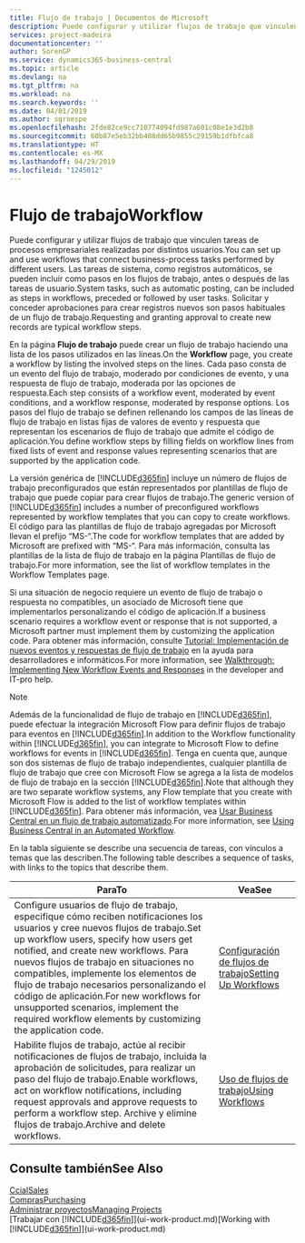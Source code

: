 ```yaml
---
title: Flujo de trabajo | Documentos de Microsoft
description: Puede configurar y utilizar flujos de trabajo que vinculen tareas de procesos empresariales realizadas por distintos usuarios. Las tareas de sistema, como registros automáticos, se pueden incluir como pasos en los flujos de trabajo, antes o después de las tareas de usuario. Solicitar y conceder aprobaciones para crear registros nuevos son pasos habituales de un flujo de trabajo.
services: project-madeira
documentationcenter: ''
author: SorenGP
ms.service: dynamics365-business-central
ms.topic: article
ms.devlang: na
ms.tgt_pltfrm: na
ms.workload: na
ms.search.keywords: ''
ms.date: 04/01/2019
ms.author: sgroespe
ms.openlocfilehash: 2fde82ce9cc710774094fd987a601c08e1e3d2b8
ms.sourcegitcommit: 60b87e5eb32bb408dd65b9855c29159b1dfbfca8
ms.translationtype: HT
ms.contentlocale: es-MX
ms.lasthandoff: 04/29/2019
ms.locfileid: "1245012"
---
```

# <a name="workflow"></a><span data-ttu-id="9d889-105">Flujo de trabajo</span><span class="sxs-lookup"><span data-stu-id="9d889-105">Workflow</span></span>
<span data-ttu-id="9d889-106">Puede configurar y utilizar flujos de trabajo que vinculen tareas de procesos empresariales realizadas por distintos usuarios.</span><span class="sxs-lookup"><span data-stu-id="9d889-106">You can set up and use workflows that connect business-process tasks performed by different users.</span></span> <span data-ttu-id="9d889-107">Las tareas de sistema, como registros automáticos, se pueden incluir como pasos en los flujos de trabajo, antes o después de las tareas de usuario.</span><span class="sxs-lookup"><span data-stu-id="9d889-107">System tasks, such as automatic posting, can be included as steps in workflows, preceded or followed by user tasks.</span></span> <span data-ttu-id="9d889-108">Solicitar y conceder aprobaciones para crear registros nuevos son pasos habituales de un flujo de trabajo.</span><span class="sxs-lookup"><span data-stu-id="9d889-108">Requesting and granting approval to create new records are typical workflow steps.</span></span>  

 <span data-ttu-id="9d889-109">En la página **Flujo de trabajo** puede crear un flujo de trabajo haciendo una lista de los pasos utilizados en las líneas.</span><span class="sxs-lookup"><span data-stu-id="9d889-109">On the **Workflow** page, you create a workflow by listing the involved steps on the lines.</span></span> <span data-ttu-id="9d889-110">Cada paso consta de un evento del flujo de trabajo, moderado por condiciones de evento, y una respuesta de flujo de trabajo, moderada por las opciones de respuesta.</span><span class="sxs-lookup"><span data-stu-id="9d889-110">Each step consists of a workflow event, moderated by event conditions, and a workflow response, moderated by response options.</span></span> <span data-ttu-id="9d889-111">Los pasos del flujo de trabajo se definen rellenando los campos de las líneas de flujo de trabajo en listas fijas de valores de evento y respuesta que representan los escenarios de flujo de trabajo que admite el código de aplicación.</span><span class="sxs-lookup"><span data-stu-id="9d889-111">You define workflow steps by filling fields on workflow lines from fixed lists of event and response values representing scenarios that are supported by the application code.</span></span>  

 <span data-ttu-id="9d889-112">La versión genérica de [!INCLUDE[d365fin](includes/d365fin_md.md)] incluye un número de flujos de trabajo preconfigurados que están representados por plantillas de flujo de trabajo que puede copiar para crear flujos de trabajo.</span><span class="sxs-lookup"><span data-stu-id="9d889-112">The generic version of [!INCLUDE[d365fin](includes/d365fin_md.md)] includes a number of preconfigured workflows represented by workflow templates that you can copy to create workflows.</span></span> <span data-ttu-id="9d889-113">El código para las plantillas de flujo de trabajo agregadas por Microsoft llevan el prefijo “MS-“.</span><span class="sxs-lookup"><span data-stu-id="9d889-113">The code for workflow templates that are added by Microsoft are prefixed with “MS-“.</span></span> <span data-ttu-id="9d889-114">Para más información, consulta las plantillas de la lista de flujo de trabajo en la página Plantillas de flujo de trabajo.</span><span class="sxs-lookup"><span data-stu-id="9d889-114">For more information, see the list of workflow templates in the Workflow Templates page.</span></span>  

 <span data-ttu-id="9d889-115">Si una situación de negocio requiere un evento de flujo de trabajo o respuesta no compatibles, un asociado de Microsoft tiene que implementarlos personalizando el código de aplicación.</span><span class="sxs-lookup"><span data-stu-id="9d889-115">If a business scenario requires a workflow event or response that is not supported, a Microsoft partner must implement them by customizing the application code.</span></span> <span data-ttu-id="9d889-116">Para obtener más información, consulte [Tutorial: Implementación de nuevos eventos y respuestas de flujo de trabajo](/dynamics-nav/Walkthrough--Implementing-New-Workflow-Events-and-Responses) en la ayuda para desarrolladores e informáticos.</span><span class="sxs-lookup"><span data-stu-id="9d889-116">For more information, see [Walkthrough: Implementing New Workflow Events and Responses](/dynamics-nav/Walkthrough--Implementing-New-Workflow-Events-and-Responses) in the developer and IT-pro help.</span></span>

 > [!NOTE]
 > <span data-ttu-id="9d889-117">Además de la funcionalidad de flujo de trabajo en [!INCLUDE[d365fin](includes/d365fin_md.md)], puede efectuar la integración Microsoft Flow para definir flujos de trabajo para eventos en [!INCLUDE[d365fin](includes/d365fin_md.md)].</span><span class="sxs-lookup"><span data-stu-id="9d889-117">In addition to the Workflow functionality within [!INCLUDE[d365fin](includes/d365fin_md.md)], you can integrate to Microsoft Flow to define workflows for events in [!INCLUDE[d365fin](includes/d365fin_md.md)].</span></span> <span data-ttu-id="9d889-118">Tenga en cuenta que, aunque son dos sistemas de flujo de trabajo independientes, cualquier plantilla de flujo de trabajo que cree con Microsoft Flow se agrega a la lista de modelos de flujo de trabajo en la sección [!INCLUDE[d365fin](includes/d365fin_md.md)].</span><span class="sxs-lookup"><span data-stu-id="9d889-118">Note that although they are two separate workflow systems, any Flow template that you create with Microsoft Flow is added to the list of workflow templates within [!INCLUDE[d365fin](includes/d365fin_md.md)].</span></span> <span data-ttu-id="9d889-119">Para obtener más información, vea [Usar Business Central en un flujo de trabajo automatizado](across-how-use-financials-data-source-flow.md).</span><span class="sxs-lookup"><span data-stu-id="9d889-119">For more information, see [Using Business Central in an Automated Workflow](across-how-use-financials-data-source-flow.md).</span></span>  

 <span data-ttu-id="9d889-120">En la tabla siguiente se describe una secuencia de tareas, con vínculos a temas que las describen.</span><span class="sxs-lookup"><span data-stu-id="9d889-120">The following table describes a sequence of tasks, with links to the topics that describe them.</span></span>  

|<span data-ttu-id="9d889-121">**Para**</span><span class="sxs-lookup"><span data-stu-id="9d889-121">**To**</span></span>|<span data-ttu-id="9d889-122">**Vea**</span><span class="sxs-lookup"><span data-stu-id="9d889-122">**See**</span></span>|  
|------------|-------------|  
|<span data-ttu-id="9d889-123">Configure usuarios de flujo de trabajo, especifique cómo reciben notificaciones los usuarios y cree nuevos flujos de trabajo.</span><span class="sxs-lookup"><span data-stu-id="9d889-123">Set up workflow users, specify how users get notified, and create new workflows.</span></span> <span data-ttu-id="9d889-124">Para nuevos flujos de trabajo en situaciones no compatibles, implemente los elementos de flujo de trabajo necesarios personalizando el código de aplicación.</span><span class="sxs-lookup"><span data-stu-id="9d889-124">For new workflows for unsupported scenarios, implement the required workflow elements by customizing the application code.</span></span>|[<span data-ttu-id="9d889-125">Configuración de flujos de trabajo</span><span class="sxs-lookup"><span data-stu-id="9d889-125">Setting Up Workflows</span></span>](across-set-up-workflows.md)|  
|<span data-ttu-id="9d889-126">Habilite flujos de trabajo, actúe al recibir notificaciones de flujos de trabajo, incluida la aprobación de solicitudes, para realizar un paso del flujo de trabajo.</span><span class="sxs-lookup"><span data-stu-id="9d889-126">Enable workflows, act on workflow notifications, including request approvals and approve requests to perform a workflow step.</span></span> <span data-ttu-id="9d889-127">Archive y elimine flujos de trabajo.</span><span class="sxs-lookup"><span data-stu-id="9d889-127">Archive and delete workflows.</span></span>|[<span data-ttu-id="9d889-128">Uso de flujos de trabajo</span><span class="sxs-lookup"><span data-stu-id="9d889-128">Using Workflows</span></span>](across-use-workflows.md)|  

## <a name="see-also"></a><span data-ttu-id="9d889-129">Consulte también</span><span class="sxs-lookup"><span data-stu-id="9d889-129">See Also</span></span>  
[<span data-ttu-id="9d889-130">Ccial</span><span class="sxs-lookup"><span data-stu-id="9d889-130">Sales</span></span>](sales-manage-sales.md)  
[<span data-ttu-id="9d889-131">Compras</span><span class="sxs-lookup"><span data-stu-id="9d889-131">Purchasing</span></span>](purchasing-manage-purchasing.md)  
[<span data-ttu-id="9d889-132">Administrar proyectos</span><span class="sxs-lookup"><span data-stu-id="9d889-132">Managing Projects</span></span>](projects-manage-projects.md)  
<span data-ttu-id="9d889-133">[Trabajar con [!INCLUDE[d365fin](includes/d365fin_md.md)]](ui-work-product.md)</span><span class="sxs-lookup"><span data-stu-id="9d889-133">[Working with [!INCLUDE[d365fin](includes/d365fin_md.md)]](ui-work-product.md)</span></span>
